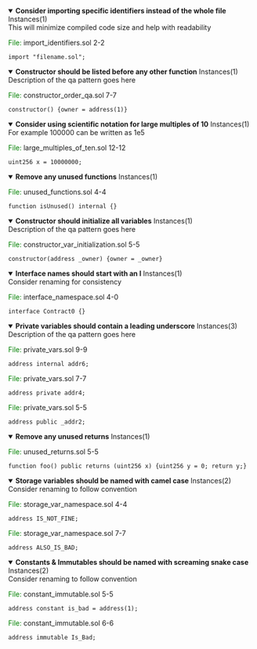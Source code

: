 
 <details open> 
 <summary> 
 <Strong>Consider importing specific identifiers instead of the whole file</Strong> Instances(1) 
 </summary> 
 This will minimize compiled code size and help with readability 

 <span style="color: green;">File: </span> import_identifiers.sol 2-2 
 ```solidity 
 import "filename.sol"; 
 ``` 
 </details>

 <details open> 
 <summary> 
 <Strong>Constructor should be listed before any other function</Strong> Instances(1) 
 </summary> 
 Description of the qa pattern goes here 

 <span style="color: green;">File: </span> constructor_order_qa.sol 7-7 
 ```solidity 
 constructor() {owner = address(1)} 
 ``` 
 </details>

 <details open> 
 <summary> 
 <Strong>Consider using scientific notation for large multiples of 10</Strong> Instances(1) 
 </summary> 
 For example 100000 can be written as 1e5 

 <span style="color: green;">File: </span> large_multiples_of_ten.sol 12-12 
 ```solidity 
 uint256 x = 10000000; 
 ``` 
 </details>

 <details open> 
 <summary> 
 <Strong>Remove any unused functions</Strong> Instances(1) 
 </summary> 
  

 <span style="color: green;">File: </span> unused_functions.sol 4-4 
 ```solidity 
 function isUnused() internal {} 
 ``` 
 </details>
 <details open> 
 <summary> 
 <Strong>Constructor should initialize all variables</Strong> Instances(1) 
 </summary> 
 Description of the qa pattern goes here 

 <span style="color: green;">File: </span> constructor_var_initialization.sol 5-5 
 ```solidity 
 constructor(address _owner) {owner = _owner} 
 ``` 
 </details>


 <details open> 
 <summary> 
 <Strong>Interface names should start with an I</Strong> Instances(1) 
 </summary> 
 Consider renaming for consistency 

 <span style="color: green;">File: </span> interface_namespace.sol 4-0 
 ```solidity 
 interface Contract0 {} 
 ``` 
 </details>

 <details open> 
 <summary> 
 <Strong>Private variables should contain a leading underscore</Strong> Instances(3) 
 </summary> 
 Description of the qa pattern goes here 

 <span style="color: green;">File: </span> private_vars.sol 9-9 
 ```solidity 
 address internal addr6; 
 ```

 <span style="color: green;">File: </span> private_vars.sol 7-7 
 ```solidity 
 address private addr4; 
 ```

 <span style="color: green;">File: </span> private_vars.sol 5-5 
 ```solidity 
 address public _addr2; 
 ``` 
 </details>

 <details open> 
 <summary> 
 <Strong>Remove any unused returns</Strong> Instances(1) 
 </summary> 
  

 <span style="color: green;">File: </span> unused_returns.sol 5-5 
 ```solidity 
 function foo() public returns (uint256 x) {uint256 y = 0; return y;} 
 ``` 
 </details>

 <details open> 
 <summary> 
 <Strong>Storage variables should be named with camel case</Strong> Instances(2) 
 </summary> 
 Consider renaming to follow convention 

 <span style="color: green;">File: </span> storage_var_namespace.sol 4-4 
 ```solidity 
 address IS_NOT_FINE; 
 ```

 <span style="color: green;">File: </span> storage_var_namespace.sol 7-7 
 ```solidity 
 address ALSO_IS_BAD; 
 ``` 
 </details>

 <details open> 
 <summary> 
 <Strong>Constants & Immutables should be named with screaming snake case</Strong> Instances(2) 
 </summary> 
 Consider renaming to follow convention 

 <span style="color: green;">File: </span> constant_immutable.sol 5-5 
 ```solidity 
 address constant is_bad = address(1); 
 ```

 <span style="color: green;">File: </span> constant_immutable.sol 6-6 
 ```solidity 
 address immutable Is_Bad; 
 ``` 
 </details>
